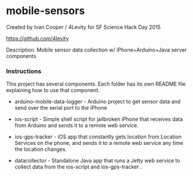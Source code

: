 # mobile-sensors #

Created by Ivan Cooper / 4Levity for SF Science Hack Day 2015

https://github.com/4levity

Description: Mobile sensor data collection w/ iPhone+Arduino+Java server components

### Instructions ###

This project has several components. Each folder has its own README file
explaining how to use that component.

* arduino-mobile-data-logger - Arduino project to get sensor data and send
over the serial port to the iPhone

* ios-script - Simple shell script for jailbroken iPhone that receives data from Arduino and sends
it to a remote web service.

* ios-gps-tracker - iOS app that constantly gets location from Location Services on
the phone, and sends it to a remote web service any time the location changes.

* datacollector - Standalone Java app that runs a Jetty web service to collect data
from the ios-script and ios-gps-tracker .
